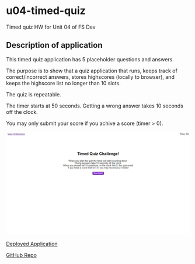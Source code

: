 # u04-timed-quiz
Timed quiz HW for Unit 04 of FS Dev

## Description of application

This timed quiz application has 5 placeholder questions and answers.

The purpose is to show that a quiz application that runs, keeps track of correct/incorrect answers, stores highscores (locally to browser), and keeps the highscore list no longer than 10 slots.

The quiz is repeatable.

The timer starts at 50 seconds.
Getting a wrong answer takes 10 seconds off the clock.

You may only submit your score if you achive a score (timer > 0).


![Image of Deployed Application](./assets/images/deployed-quiz.png "Deployed Screenshot")

[Deployed Application](https://epowelldev.github.io/u04-timed-quiz/)

[GitHub Repo](https://github.com/epowelldev/u04-timed-quiz)
